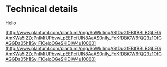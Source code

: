 # Technical details

Hello

[http://www.plantuml.com/plantuml/png/SoWkIImgAStDuGfEBIfBBLBGjLE0iAmKWa5I2ZcPnIMfUPbvwLpEEPcfUIN8AaAS0nIIy_FoKfDBiCW6fQQ3z1OfGAGGDa05h1ISy_FICejoOGeSKlDIW4u10000](http://www.plantuml.com/plantuml/png/SoWkIImgAStDuGfEBIfBBLBGjLE0iAmKWa5I2ZcPnIMfUPbvwLpEEPcfUIN8AaAS0nIIy_FoKfDBiCW6fQQ3z1OfGAGGDa05h1ISy_FICejoOGeSKlDIW4u10000)